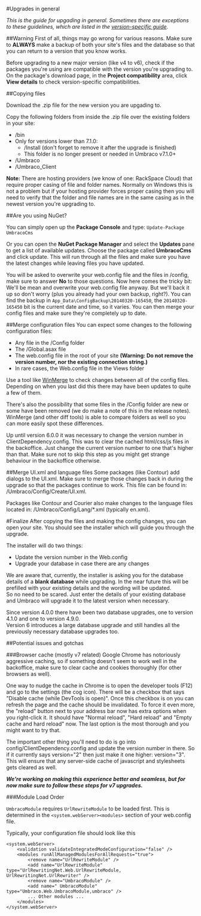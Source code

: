 #Upgrades in general

_This is the guide for upgading in general. Sometimes there are exceptions to these guidelines, which are listed in the [version-specific guide](version-specific.md)._

##Warning
First of all, things may go wrong for various reasons. Make sure to **ALWAYS** make a backup of both your site's files and the database so that you can return to a version that you know works.  

Before upgrading to a new major version (like v4 to v6), check if the packages you're using are compatible with the version you're upgrading to. On the package's download page, in the **Project compatibility** area, click **View details** to check version-specific compatibilities.

##Copying files

Download the .zip file for the new version you are upgading to.

Copy the following folders from inside the .zip file over the existing folders in your site:

- /bin
- Only for versions lower than 7.1.0: 
   - /Install (don't forget to remove it after the upgrade is finished)
   - This folder is no longer present or needed in Umbraco v7.1.0+
- /Umbraco 
- /Umbraco_Client

**Note:** There are hosting providers (we know of one: RackSpace Cloud) that require proper casing of file and folder names. Normally on Windows this is not a problem but if your hosting provider forces proper casing then you will need to verify that the folder and file names are in the same casing as in the newest version you're upgrading to.

##Are you using NuGet?

You can simply open up the **Package Console** and type:
`Update-Package UmbracoCms`

Or you can open the **NuGet Package Manager** and select the **Updates** pane to get a list of available updates. Choose the package called **UmbracoCms** and click update. This will run through all the files and make sure you have the latest changes while leaving files you have updated.

You will be asked to overwrite your web.config file and the files in /config, make sure to answer **No** to those questions. Now here comes the tricky bit: We'll be mean and overwrite your web.config file anyway. But we'll back it up so don't worry (plus you already had your own backup, right?). You can find the backup in `App_Data\ConfigBackup\20140320-165450`, the `20140320-165450` bit is the current date and time, so it varies. You can then merge your config files and make sure they're completely up to date.

##Merge configuration files
You can expect some changes to the following configuration files:

* Any file in the /Config folder
* The /Global.asax file
* The web.config file in the root of your site **(Warning: Do not remove the version number, nor the existing connection string.)**
* In rare cases, the Web.config file in the Views folder


Use a tool like [WinMerge](http://winmerge.org/ "WinMerge") to check changes between all of the config files. Depending on when you last did this there may have been updates to quite a few of them.

There's also the possibility that some files in the /Config folder are new or some have been removed (we do make a note of this in the release notes). WinMerge (and other diff tools) is able to compare folders as well so you can more easily spot these differences.

Up until version 6.0.0 it was necessary to change the version number in ClientDependency.config. This was to clear the cached html/css/js files in the backoffice. Just change the current version number to one that's higher than that. Make sure not to skip this step as you might get strange behaviour in the backoffice otherwise.

##Merge UI.xml and language files
Some packages (like Contour) add dialogs to the UI.xml. Make sure to merge those changes back in during the upgrade so that the packages continue to work. This file can be found in: /Umbraco/Config/Create/UI.xml.

Packages like Contour and Courier also make changes to the language files located in: /Umbraco/Config/Lang/*.xml (typically en.xml).

#Finalize
After copying the files and making the config changes, you can open your site. You should see the installer which will guide you through the upgrade. 

The installer will do two things:

* Update the version number in the Web.config 
* Upgrade your database in case there are any changes

We are aware that, currently, the installer is asking you for the database details of a **blank database** while upgrading. In the near future this will be prefilled with your existing details and the wording will be updated.  
So no need to be scared. Just enter the details of your existing database and Umbraco will upgrade it to the latest version when necessary.

Since version 4.0.0 there have been two database upgrades, one to version 4.1.0 and one to version 4.9.0.  
Version 6 introduces a large database upgrade and still handles all the previously necessary database upgrades too.

##Potential issues and gotchas

###Browser cache (mostly v7 related)
Google Chrome has notoriously aggressive caching, so if something doesn't seem to work well in the backoffice, make sure to clear cache and cookies thoroughly (for other browsers as well). 

One way to nudge the cache in Chrome is to open the developer tools (F12) and go to the settings (the cog icon). There will be a checkbox that says "Disable cache (while DevTools is open)". Once this checkbox is on you can refresh the page and the cache should be invalidated. To force it even more, the "reload" button next to your address bar now has extra options when you right-click it. It should have "Normal reload", "Hard reload" and "Empty cache and hard reload" now. The last option is the most thorough and you might want to try that.

The important other thing you'll need to do is go into config/ClientDependency.config and update the version number in there. So if it currently says version="2" then just make it one higher: version="3".
This will ensure that any server-side cache of javascript and stylesheets gets cleared as well.

**_We're working on making this experience better and seamless, but for now make sure to follow these steps for v7 upgrades._**

###Module Load Order

`UmbracoModule` requires `UrlRewriteModule` to be loaded first. This is determined in the `<system.webServer><modules>` section of your web.config file. 

Typically, your configuration file should look like this

	<system.webServer>
    	<validation validateIntegratedModeConfiguration="false" />
    	<modules runAllManagedModulesForAllRequests="true">
      		<remove name="UrlRewriteModule" />
      		<add name="UrlRewriteModule" type="UrlRewritingNet.Web.UrlRewriteModule, UrlRewritingNet.UrlRewriter" />
      		<remove name="UmbracoModule" />
      		<add name=" UmbracoModule" type="Umbraco.Web.UmbracoModule,umbraco" />
			... Other modules ...
		</modules>
	</system.webServer>
